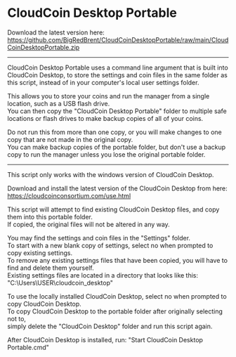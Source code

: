 # CloudCoin Desktop Portable

Download the latest version here:
https://github.com/BigRedBrent/CloudCoinDesktopPortable/raw/main/CloudCoinDesktopPortable.zip
___

CloudCoin Desktop Portable uses a command line argument that is built into CloudCoin Desktop, to store the settings and coin files in the same folder as this script, instead of in your computer's local user settings folder.

This allows you to store your coins and run the manager from a single location, such as a USB flash drive.  
You can then copy the "CloudCoin Desktop Portable" folder to multiple safe locations or flash drives to make backup copies of all of your coins.

Do not run this from more than one copy, or you will make changes to one copy that are not made in the original copy.  
You can make backup copies of the portable folder, but don't use a backup copy to run the manager unless you lose the original portable folder.
___

This script only works with the windows version of CloudCoin Desktop.

Download and install the latest version of the CloudCoin Desktop from here:  
https://cloudcoinconsortium.com/use.html

This script will attempt to find existing CloudCoin Desktop files, and copy them into this portable folder.  
If copied, the original files will not be altered in any way.

You may find the settings and coin files in the "Settings" folder.  
To start with a new blank copy of settings, select no when prompted to copy existing settings.  
To remove any existing settings files that have been copied, you will have to find and delete them yourself.  
Existing settings files are located in a directory that looks like this: "C:\Users\USER\cloudcoin_desktop"

To use the locally installed CloudCoin Desktop, select no when prompted to copy CloudCoin Desktop.  
To copy CloudCoin Desktop to the portable folder after originally selecting not to,  
simply delete the "CloudCoin Desktop" folder and run this script again.

After CloudCoin Desktop is installed, run: "Start CloudCoin Desktop Portable.cmd"
